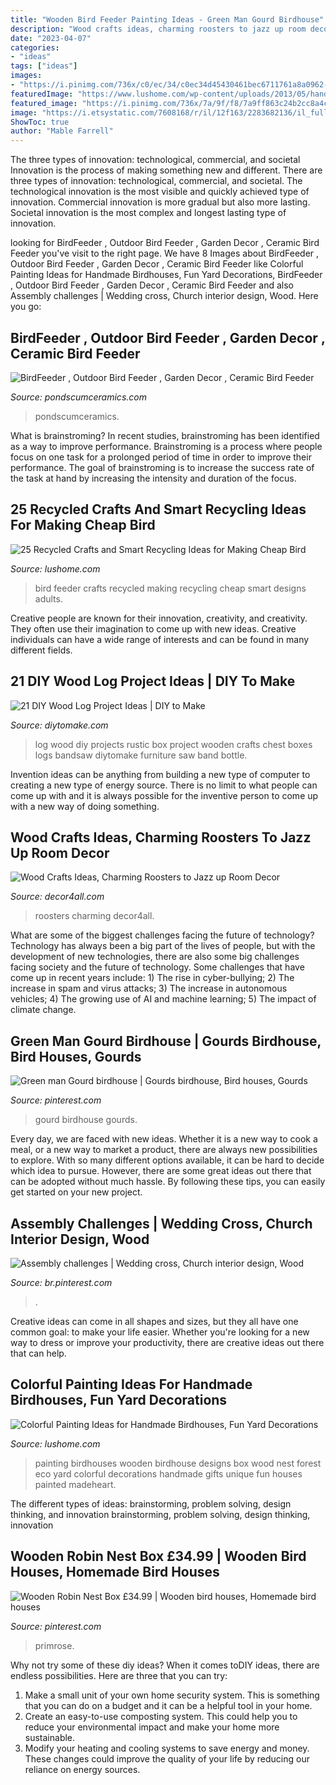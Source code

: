```yaml
---
title: "Wooden Bird Feeder Painting Ideas - Green Man Gourd Birdhouse"
description: "Wood crafts ideas, charming roosters to jazz up room decor"
date: "2023-04-07"
categories:
- "ideas"
tags: ["ideas"]
images:
- "https://i.pinimg.com/736x/c0/ec/34/c0ec34d45430461bec6711761a8a0962--gourds-birdhouse-birdhouse-ideas.jpg"
featuredImage: "https://www.lushome.com/wp-content/uploads/2013/05/handmade-bird-feeder-design-ideas-crafts-kids-adults-15.jpg"
featured_image: "https://i.pinimg.com/736x/7a/9f/f8/7a9ff863c24b2cc8a4c31d495ff3f0fb--wedding-cross-wedding-bells.jpg"
image: "https://i.etsystatic.com/7608168/r/il/12f163/2283682136/il_fullxfull.2283682136_prsr.jpg"
ShowToc: true
author: "Mable Farrell"
---
```



The three types of innovation: technological, commercial, and societal
Innovation is the process of making something new and different. There are three types of innovation: technological, commercial, and societal. The technological innovation is the most visible and quickly achieved type of innovation. Commercial innovation is more gradual but also more lasting. Societal innovation is the most complex and longest lasting type of innovation.

	

		
looking for BirdFeeder , Outdoor Bird Feeder , Garden Decor , Ceramic Bird Feeder you've visit to the right page. We have 8 Images about BirdFeeder , Outdoor Bird Feeder , Garden Decor , Ceramic Bird Feeder like Colorful Painting Ideas for Handmade Birdhouses, Fun Yard Decorations, BirdFeeder , Outdoor Bird Feeder , Garden Decor , Ceramic Bird Feeder and also Assembly challenges | Wedding cross, Church interior design, Wood. Here you go:
		
    
## BirdFeeder , Outdoor Bird Feeder , Garden Decor , Ceramic Bird Feeder

<img loading=lazy src="https://i.etsystatic.com/7608168/r/il/12f163/2283682136/il_fullxfull.2283682136_prsr.jpg" onerror="this.onerror=null;this.src='https://tse3.mm.bing.net/th?id=OIP.fYvPDDHnBrOy1DzUOcc8nQHaJ4&amp;pid=15.1';" alt="BirdFeeder , Outdoor Bird Feeder , Garden Decor , Ceramic Bird Feeder">

_Source: pondscumceramics.com_

>pondscumceramics. 

	

What is brainstroming?
In recent studies, brainstroming has been identified as a way to improve performance. Brainstroming is a process where people focus on one task for a prolonged period of time in order to improve their performance. The goal of brainstroming is to increase the success rate of the task at hand by increasing the intensity and duration of the focus.

    
## 25 Recycled Crafts And Smart Recycling Ideas For Making Cheap Bird

<img loading=lazy src="https://www.lushome.com/wp-content/uploads/2013/05/handmade-bird-feeder-design-ideas-crafts-kids-adults-15.jpg" onerror="this.onerror=null;this.src='https://tse4.mm.bing.net/th?id=OIP.n59bbZBC-fdmzWv2zTKxSQHaGP&amp;pid=15.1';" alt="25 Recycled Crafts and Smart Recycling Ideas for Making Cheap Bird">

_Source: lushome.com_

>bird feeder crafts recycled making recycling cheap smart designs adults. 

	

Creative people are known for their innovation, creativity, and creativity. They often use their imagination to come up with new ideas. Creative individuals can have a wide range of interests and can be found in many different fields.

    
## 21 DIY Wood Log Project Ideas | DIY To Make

<img loading=lazy src="http://www.diytomake.com/wp-content/uploads/2016/03/rustic-log-chest-box.jpg" onerror="this.onerror=null;this.src='https://tse4.mm.bing.net/th?id=OIP.iJZMj_C7bZRqWKftykfJoQHaKW&amp;pid=15.1';" alt="21 DIY Wood Log Project Ideas | DIY to Make">

_Source: diytomake.com_

>log wood diy projects rustic box project wooden crafts chest boxes logs bandsaw diytomake furniture saw band bottle. 

	

Invention ideas can be anything from building a new type of computer to creating a new type of energy source. There is no limit to what people can come up with and it is always possible for the inventive person to come up with a new way of doing something.

    
## Wood Crafts Ideas, Charming Roosters To Jazz Up Room Decor

<img loading=lazy src="https://decor4all.com/wp-content/uploads/2017/09/handmade-decorations-rooster-crafts-10.jpg" onerror="this.onerror=null;this.src='https://tse3.mm.bing.net/th?id=OIP.bvWTmdba3RsSmJ1aZPin5QHaJ7&amp;pid=15.1';" alt="Wood Crafts Ideas, Charming Roosters to Jazz up Room Decor">

_Source: decor4all.com_

>roosters charming decor4all. 

	

What are some of the biggest challenges facing the future of technology?
Technology has always been a big part of the lives of people, but with the development of new technologies, there are also some big challenges facing society and the future of technology. Some challenges that have come up in recent years include: 1) The rise in cyber-bullying; 2) The increase in spam and virus attacks; 3) The increase in autonomous vehicles; 4) The growing use of AI and machine learning; 5) The impact of climate change.

    
## Green Man Gourd Birdhouse | Gourds Birdhouse, Bird Houses, Gourds

<img loading=lazy src="https://i.pinimg.com/736x/c0/ec/34/c0ec34d45430461bec6711761a8a0962--gourds-birdhouse-birdhouse-ideas.jpg" onerror="this.onerror=null;this.src='https://tse2.mm.bing.net/th?id=OIP.pk30tt5VzfXrNpMEHV9zfwHaNK&amp;pid=15.1';" alt="Green man Gourd birdhouse | Gourds birdhouse, Bird houses, Gourds">

_Source: pinterest.com_

>gourd birdhouse gourds. 

	

Every day, we are faced with new ideas. Whether it is a new way to cook a meal, or a new way to market a product, there are always new possibilities to explore. With so many different options available, it can be hard to decide which idea to pursue. However, there are some great ideas out there that can be adopted without much hassle. By following these tips, you can easily get started on your new project.

    
## Assembly Challenges | Wedding Cross, Church Interior Design, Wood

<img loading=lazy src="https://i.pinimg.com/736x/7a/9f/f8/7a9ff863c24b2cc8a4c31d495ff3f0fb--wedding-cross-wedding-bells.jpg" onerror="this.onerror=null;this.src='https://tse3.mm.bing.net/th?id=OIP.YWTDbwGgxgXQvSvBkKcc9AHaJ3&amp;pid=15.1';" alt="Assembly challenges | Wedding cross, Church interior design, Wood">

_Source: br.pinterest.com_

>. 

	

Creative ideas can come in all shapes and sizes, but they all have one common goal: to make your life easier. Whether you're looking for a new way to dress or improve your productivity, there are creative ideas out there that can help.

    
## Colorful Painting Ideas For Handmade Birdhouses, Fun Yard Decorations

<img loading=lazy src="https://www.lushome.com/wp-content/uploads/2018/12/painting-ideas-birdhouse-designs-1.jpg" onerror="this.onerror=null;this.src='https://tse1.mm.bing.net/th?id=OIP.iMib3Z3hL1MrFotrCX0cXgAAAA&amp;pid=15.1';" alt="Colorful Painting Ideas for Handmade Birdhouses, Fun Yard Decorations">

_Source: lushome.com_

>painting birdhouses wooden birdhouse designs box wood nest forest eco yard colorful decorations handmade gifts unique fun houses painted madeheart. 

	

The different types of ideas: brainstorming, problem solving, design thinking, and innovation
brainstorming, problem solving, design thinking, innovation

    
## Wooden Robin Nest Box £34.99 | Wooden Bird Houses, Homemade Bird Houses

<img loading=lazy src="https://i.pinimg.com/736x/31/8c/96/318c962e36043a9feaafd73b85657dc8.jpg" onerror="this.onerror=null;this.src='https://tse3.mm.bing.net/th?id=OIP.5FtvuRF-EyXV0SJNRUb-hwHaE8&amp;pid=15.1';" alt="Wooden Robin Nest Box £34.99 | Wooden bird houses, Homemade bird houses">

_Source: pinterest.com_

>primrose. 

	

Why not try some of these diy ideas?
When it comes toDIY ideas, there are endless possibilities. Here are three that you can try: 
1) Make a small unit of your own home security system. This is something that you can do on a budget and it can be a helpful tool in your home.
2) Create an easy-to-use composting system. This could help you to reduce your environmental impact and make your home more sustainable.
3) Modify your heating and cooling systems to save energy and money. These changes could improve the quality of your life by reducing our reliance on energy sources.

